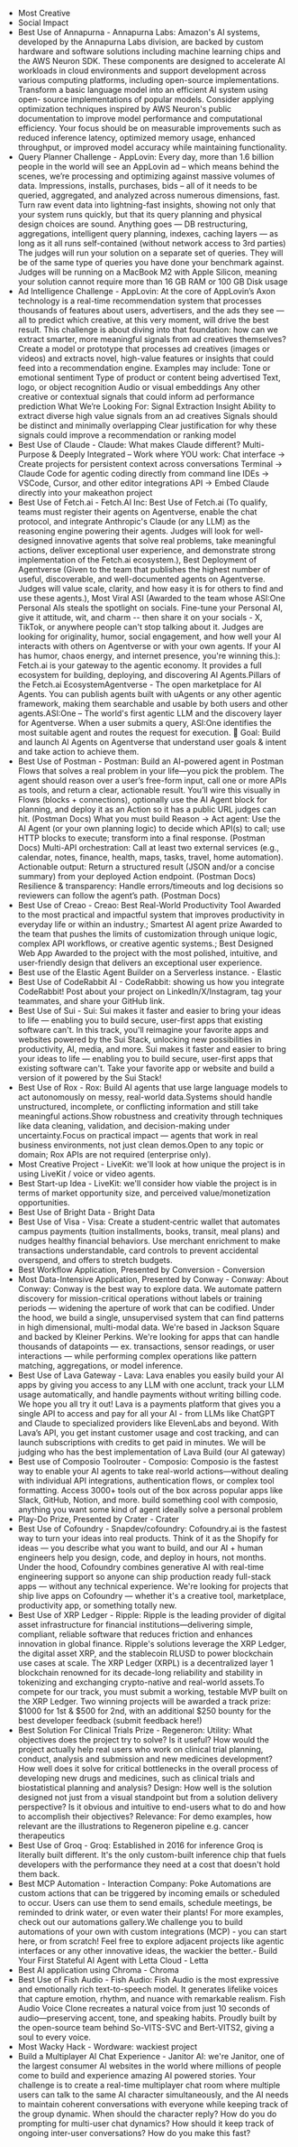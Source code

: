 - Most Creative
- Social Impact
- Best Use of Annapurna - Annapurna Labs: Amazon's AI systems, developed by the Annapurna Labs division, are backed by custom hardware and software solutions including machine learning chips and the AWS Neuron SDK. These components are designed to accelerate AI workloads in cloud environments and support development across various computing platforms, including open-source implementations. Transform a basic language model into an efficient AI system using open- source implementations of popular models. Consider applying optimization techniques inspired by AWS Neuron's public documentation to improve model performance and computational efficiency. Your focus should be on measurable improvements such as reduced inference latency, optimized memory usage, enhanced throughput, or improved model accuracy while maintaining functionality.
- Query Planner Challenge - AppLovin: Every day, more than 1.6 billion people in the world will see an AppLovin ad – which means behind the scenes, we’re processing and optimizing against massive volumes of data. Impressions, installs, purchases, bids – all of it needs to be queried, aggregated, and analyzed across numerous dimensions, fast. Turn raw event data into lightning-fast insights, showing not only that your system runs quickly, but that its query planning and physical design choices are sound. Anything goes — DB restructuring, aggregations, intelligent query planning, indexes, caching layers — as long as it all runs self-contained (without network access to 3rd parties) The judges will run your solution on a separate set of queries. They will be of the same type of queries you have done your benchmark against. Judges will be running on a MacBook M2 with Apple Silicon, meaning your solution cannot require more than 16 GB RAM or 100 GB Disk usage
- Ad Intelligence Challenge - AppLovin: At the core of AppLovin’s Axon technology is a real-time recommendation system that processes thousands of features about users, advertisers, and the ads they see — all to predict which creative, at this very moment, will drive the best result. This challenge is about diving into that foundation: how can we extract smarter, more meaningful signals from ad creatives themselves? Create a model or prototype that processes ad creatives (images or videos) and extracts novel, high-value features or insights that could feed into a recommendation engine. Examples may include: Tone or emotional sentiment Type of product or content being advertised Text, logo, or object recognition Audio or visual embeddings Any other creative or contextual signals that could inform ad performance prediction What We’re Looking For: Signal Extraction Insight Ability to extract diverse high value signals from an ad creatives Signals should be distinct and minimally overlapping Clear justification for why these signals could improve a recommendation or ranking model
- Best Use of Claude - Claude: What makes Claude different? Multi-Purpose & Deeply Integrated – Work where YOU work: Chat interface → Create projects for persistent context across conversations Terminal → Claude Code for agentic coding directly from command line IDEs → VSCode, Cursor, and other editor integrations API → Embed Claude directly into your makeathon project
- Best Use of Fetch.ai - Fetch.AI Inc: Best Use of Fetch.ai (To qualify, teams must register their agents on Agentverse, enable the chat protocol, and integrate Anthropic's Claude (or any LLM) as the reasoning engine powering their agents. Judges will look for well-designed innovative agents that solve real problems, take meaningful actions, deliver exceptional user experience, and demonstrate strong implementation of the Fetch.ai ecosystem.), Best Deployment of Agentverse (Given to the team that publishes the highest number of useful, discoverable, and well-documented agents on Agentverse. Judges will value scale, clarity, and how easy it is for others to find and use these agents.), Most Viral ASI (Awarded to the team whose ASI:One Personal AIs steals the spotlight on socials. Fine-tune your Personal AI, give it attitude, wit, and charm -- then share it on your socials - X, TikTok, or anywhere people can't stop talking about it. Judges are looking for originality, humor, social engagement, and how well your AI interacts with others on Agentverse or with your own agents. If your AI has humor, chaos energy, and internet presence, you're winning this.): Fetch.ai is your gateway to the agentic economy. It provides a full ecosystem for building, deploying, and discovering AI Agents.Pillars of the Fetch.ai EcosystemAgentverse - The open marketplace for AI Agents. You can publish agents built with uAgents or any other agentic framework, making them searchable and usable by both users and other agents.ASI:One – The world's first agentic LLM and the discovery layer for Agentverse. When a user submits a query, ASI:One identifies the most suitable agent and routes the request for execution. 🎯 Goal: Build and launch AI Agents on Agentverse that understand user goals & intent and take action to achieve them.
- Best Use of Postman - Postman: Build an AI-powered agent in Postman Flows that solves a real problem in your life—you pick the problem. The agent should reason over a user’s free-form input, call one or more APIs as tools, and return a clear, actionable result. You’ll wire this visually in Flows (blocks + connections), optionally use the AI Agent block for planning, and deploy it as an Action so it has a public URL judges can hit. (Postman Docs) What you must build Reason → Act agent: Use the AI Agent (or your own planning logic) to decide which API(s) to call; use HTTP blocks to execute; transform into a final response. (Postman Docs) Multi-API orchestration: Call at least two external services (e.g., calendar, notes, finance, health, maps, tasks, travel, home automation). Actionable output: Return a structured result (JSON and/or a concise summary) from your deployed Action endpoint. (Postman Docs) Resilience & transparency: Handle errors/timeouts and log decisions so reviewers can follow the agent’s path. (Postman Docs)
- Best Use of Creao - Creao: Best Real-World Productivity Tool Awarded to the most practical and impactful system that improves productivity in everyday life or within an industry.; Smartest AI agent prize Awarded to the team that pushes the limits of customization through unique logic, complex API workflows, or creative agentic systems.; Best Designed Web App Awarded to the project with the most polished, intuitive, and user-friendly design that delivers an exceptional user experience.
- Best use of the Elastic Agent Builder on a Serverless instance. - Elastic
- Best Use of CodeRabbit AI - CodeRabbit: showing us how you integrate CodeRabbit! Post about your project on LinkedIn/X/Instagram, tag your teammates, and share your GitHub link.
- Best Use of Sui - Sui: Sui makes it faster and easier to bring your ideas to life — enabling you to build secure, user-first apps that existing software can't. In this track, you'll reimagine your favorite apps and websites powered by the Sui Stack, unlocking new possibilities in productivity, AI, media, and more. Sui makes it faster and easier to bring your ideas to life — enabling you to build secure, user-first apps that existing software can't. Take your favorite app or website and build a version of it powered by the Sui Stack!
- Best Use of Rox - Rox: Build AI agents that use large language models to act autonomously on messy, real-world data.Systems should handle unstructured, incomplete, or conflicting information and still take meaningful actions.Show robustness and creativity through techniques like data cleaning, validation, and decision-making under uncertainty.Focus on practical impact — agents that work in real business environments, not just clean demos.Open to any topic or domain; Rox APIs are not required (enterprise only).
- Most Creative Project - LiveKit: we'll look at how unique the project is in using LiveKit / voice or video agents.
- Best Start-up Idea - LiveKit: we'll consider how viable the project is in terms of market opportunity size, and perceived value/monetization opportunities.
- Best Use of Bright Data - Bright Data
- Best Use of Visa - Visa: Create a student‑centric wallet that automates campus payments (tuition installments, books, transit, meal plans) and nudges healthy financial behaviors. Use merchant enrichment to make transactions understandable, card controls to prevent accidental overspend, and offers to stretch budgets.
- Best Workflow Application, Presented by Conversion - Conversion
- Most Data-Intensive Application, Presented by Conway - Conway: About Conway: Conway is the best way to explore data. We automate pattern discovery for mission-critical operations without labels or training periods — widening the aperture of work that can be codified. Under the hood, we build a single, unsupervised system that can find patterns in high dimensional, multi-modal data. We're based in Jackson Square and backed by Kleiner Perkins. We're looking for apps that can handle thousands of datapoints — ex. transactions, sensor readings, or user interactions — while performing complex operations like pattern matching, aggregations, or model inference.
- Best Use of Lava Gateway - Lava: Lava enables you easily build your AI apps by giving you access to any LLM with one acclunt, track your LLM usage automatically, and handle payments without writing billing code. We hope you all try it out! Lava is a payments platform that gives you a single API to access and pay for all your AI - from LLMs like ChatGPT and Claude to specialized providers like ElevenLabs and beyond. With Lava’s API, you get instant customer usage and cost tracking, and can launch subscriptions with credits to get paid in minutes. We will be judging who has the best implementation of Lava Build (our AI gateway)
- Best use of Composio Toolrouter - Composio: Composio is the fastest way to enable your AI agents to take real-world actions—without dealing with individual API integrations, authentication flows, or complex tool formatting. Access 3000+ tools out of the box across popular apps like Slack, GitHub, Notion, and more. build something cool with composio, anything you want some kind of agent ideally solve a personal problem
- Play-Do Prize, Presented by Crater - Crater
- Best Use of Cofoundry - Snapdev/cofoundry: Cofoundry.ai is the fastest way to turn your ideas into real products. Think of it as the Shopify for ideas — you describe what you want to build, and our AI + human engineers help you design, code, and deploy in hours, not months. Under the hood, Cofoundry combines generative AI with real-time engineering support so anyone can ship production ready full-stack apps — without any technical experience. We're looking for projects that ship live apps on Cofoundry — whether it's a creative tool, marketplace, productivity app, or something totally new.
- Best Use of XRP Ledger - Ripple: Ripple is the leading provider of digital asset infrastructure for financial institutions—delivering simple, compliant, reliable software that reduces friction and enhances innovation in global finance. Ripple's solutions leverage the XRP Ledger, the digital asset XRP, and the stablecoin RLUSD to power blockchain use cases at scale. The XRP Ledger (XRPL) is a decentralized layer 1 blockchain renowned for its decade-long reliability and stability in tokenizing and exchanging crypto-native and real-world assets.To compete for our track, you must submit a working, testable MVP built on the XRP Ledger. Two winning projects will be awarded a track prize: $1000 for 1st & $500 for 2nd, with an additional $250 bounty for the best developer feedback (submit feedback here!)
- Best Solution For Clinical Trials Prize - Regeneron: Utility: What objectives does the project try to solve? Is it useful? How would the project actually help real users who work on clinical trial planning, conduct, analysis and submission and new medicines development? How well does it solve for critical bottlenecks in the overall process of developing new drugs and medicines, such as clinical trials and biostatistical planning and analysis? Design: How well is the solution designed not just from a visual standpoint but from a solution delivery perspective? Is it obvious and intuitive to end-users what to do and how to accomplish their objectives? Relevance: For demo examples, how relevant are the illustrations to Regeneron pipeline e.g. cancer therapeutics
- Best Use of Groq - Groq: Established in 2016 for inference Groq is literally built different. It's the only custom-built inference chip that fuels developers with the performance they need at a cost that doesn't hold them back.
- Best MCP Automation - Interaction Company: Poke Automations are custom actions that can be triggered by incoming emails or scheduled to occur. Users can use them to send emails, schedule meetings, be reminded to drink water, or even water their plants! For more examples, check out our automations gallery.We challenge you to build automations of your own with custom integrations (MCP) - you can start here, or from scratch! Feel free to explore adjacent projects like agentic interfaces or any other innovative ideas, the wackier the better.- Build Your First Stateful AI Agent with Letta Cloud - Letta
- Best AI application using Chroma - Chroma
- Best Use of Fish Audio - Fish Audio: Fish Audio is the most expressive and emotionally rich text-to-speech model. It generates lifelike voices that capture emotion, rhythm, and nuance with remarkable realism. Fish Audio Voice Clone recreates a natural voice from just 10 seconds of audio—preserving accent, tone, and speaking habits. Proudly built by the open-source team behind So-VITS-SVC and Bert-VITS2, giving a soul to every voice.
- Most Wacky Hack - Wordware: wackiest project
- Build a Multiplayer AI Chat Experience - Janitor AI: we're Janitor, one of the largest consumer AI websites in the world where millions of people come to build and experience amazing AI powered stories. Your challenge is to create a real-time multiplayer chat room where multiple users can talk to the same AI character simultaneously, and the AI needs to maintain coherent conversations with everyone while keeping track of the group dynamic. When should the character reply? How do you do prompting for multi-user chat dynamics? How should it keep track of ongoing inter-user conversations? How do you make this fast?
